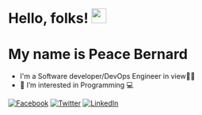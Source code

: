 <!-- More info, tips and tricks for making GitHub Profile README can be found in my article at https://towardsdatascience.com/build-a-stunning-readme-for-your-github-profile-9b80434fe5d7 -->

# Hello, folks! <img src="https://raw.githubusercontent.com/MartinHeinz/MartinHeinz/master/wave.gif" width="30px">

# My name is Peace Bernard
- I'm a Software developer/DevOps Engineer in view👨‍💻
- 👀 I’m interested in Programming 💻 

[![Facebook](https://img.shields.io/badge/Facebook-%231877F2.svg?&style=flat-square&logo=facebook&logoColor=white)](https://facebook.com/peaceBernard) 
[![Twitter](https://img.shields.io/badge/Twitter-%231DA1F2.svg?&style=flat-square&logo=twitter&logoColor=white)](https://twitter.com/sugarme45784473) 
[![LinkedIn](https://img.shields.io/badge/LinkedIn-%230077B5.svg?&style=flat-square&logo=linkedin&logoColor=white)](https://www.linkedin.com/in/peace-oluchi-bernard-6b8811227)
